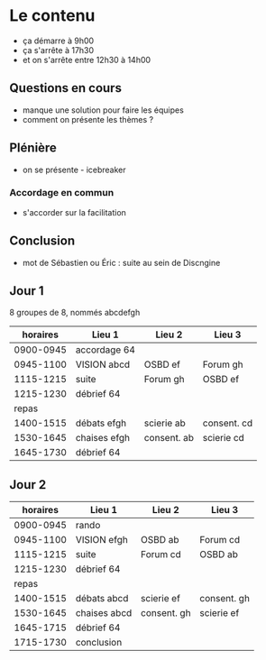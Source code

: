 # Le contenu

- ça démarre à 9h00
- ça s'arrête à 17h30
- et on s'arrête entre 12h30 à 14h00

## Questions en cours
- manque une solution pour faire les équipes
- comment on présente les thèmes ?

## Plénière
- on se présente - icebreaker

### Accordage en commun
- s'accorder sur la facilitation

## Conclusion
- mot de Sébastien ou Éric : suite au sein de Discngine

## Jour 1

8 groupes de 8, nommés abcdefgh

| horaires      | Lieu 1      | Lieu 2      | Lieu 3      |
|---------------|-------------|-------------|-------------|
|0900-0945      | accordage 64|             |             |
|0945-1100      | VISION abcd | OSBD ef     | Forum gh    |
|1115-1215      | suite       | Forum gh    | OSBD ef     |
|1215-1230      | débrief 64  |             |             |
|repas          |             |             |             |
|1400-1515      | débats efgh | scierie ab  | consent. cd |
|1530-1645      | chaises efgh| consent. ab | scierie cd  |
|1645-1730      |  débrief 64 |             |             |


## Jour 2

| horaires      | Lieu 1      | Lieu 2      | Lieu 3      |
|---------------|-------------|-------------|-------------|
|0900-0945      | rando       |             |             |
|0945-1100      | VISION efgh | OSBD ab     | Forum cd    |
|1115-1215      | suite       | Forum cd    | OSBD ab     |
|1215-1230      | débrief 64  |             |             |
|repas          |             |             |             |
|1400-1515      | débats abcd | scierie ef  | consent. gh |
|1530-1645      | chaises abcd| consent. gh | scierie ef  |
|1645-1715      |  débrief 64 |             |             |
|1715-1730      | conclusion  |             |             |
